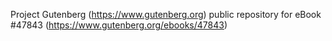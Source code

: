 Project Gutenberg (https://www.gutenberg.org) public repository for eBook #47843 (https://www.gutenberg.org/ebooks/47843)
